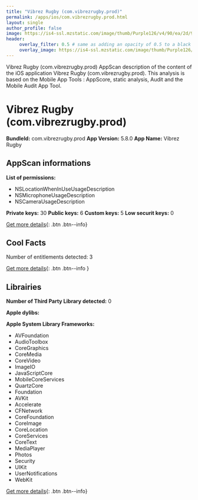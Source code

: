 ```yaml
---
title: "Vibrez Rugby (com.vibrezrugby.prod)"
permalink: /apps/ios/com.vibrezrugby.prod.html
layout: single
author_profile: false
image: https://is4-ssl.mzstatic.com/image/thumb/Purple126/v4/90/ea/2d/90ea2deb-991e-eef6-062a-75e7cb67d6b9/AppIcon-1x_U007emarketing-0-7-0-85-220.png/512x512bb.jpg
header: 
     overlay_filter: 0.5 # same as adding an opacity of 0.5 to a black background
     overlay_image: https://is4-ssl.mzstatic.com/image/thumb/Purple126/v4/90/ea/2d/90ea2deb-991e-eef6-062a-75e7cb67d6b9/AppIcon-1x_U007emarketing-0-7-0-85-220.png/512x512bb.jpg
---
```

Vibrez Rugby (com.vibrezrugby.prod) AppScan description of the content of the iOS application Vibrez Rugby (com.vibrezrugby.prod). This analysis is based on the Mobile App Tools : AppScore, static analysis, Audit and the Mobile Audit App Tool.

# Vibrez Rugby (com.vibrezrugby.prod)

**BundleId:** com.vibrezrugby.prod
**App Version:** 5.8.0
**App Name:** Vibrez Rugby


## AppScan informations 

**List of permissions:** 
- NSLocationWhenInUseUsageDescription
- NSMicrophoneUsageDescription
- NSCameraUsageDescription
  
  
**Private keys:** 30
**Public keys:** 6
**Custom keys:** 5
**Low securit keys:** 0
  
[Get more details](/pricing.html){: .btn .btn--info}

## Cool Facts

Number of entitlements detected: 3
  
[Get more details](/pricing.html){: .btn .btn--info }

## Librairies 
**Number of Third Party Library detected:** 0


**Apple dylibs:**


**Apple System Library Frameworks:**
- AVFoundation
- AudioToolbox
- CoreGraphics
- CoreMedia
- CoreVideo
- ImageIO
- JavaScriptCore
- MobileCoreServices
- QuartzCore
- Foundation
- AVKit
- Accelerate
- CFNetwork
- CoreFoundation
- CoreImage
- CoreLocation
- CoreServices
- CoreText
- MediaPlayer
- Photos
- Security
- UIKit
- UserNotifications
- WebKit


  
[Get more details](/pricing.html){: .btn .btn--info}

